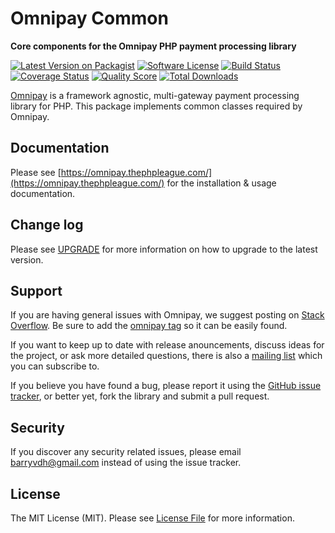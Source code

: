 # Omnipay Common

**Core components for the Omnipay PHP payment processing library**

[![Latest Version on Packagist][ico-version]][link-packagist]
[![Software License][ico-license]](LICENSE.md)
[![Build Status][ico-travis]][link-travis]
[![Coverage Status][ico-scrutinizer]][link-scrutinizer]
[![Quality Score][ico-code-quality]][link-code-quality]
[![Total Downloads][ico-downloads]][link-downloads]

[Omnipay](https://github.com/thephpleague/omnipay) is a framework agnostic, multi-gateway payment
processing library for PHP. This package implements common classes required by Omnipay.

## Documentation

Please see [https://omnipay.thephpleague.com/](https://omnipay.thephpleague.com/) for the installation & usage documentation.

## Change log

Please see [UPGRADE](UPGRADE.md) for more information on how to upgrade to the latest version.

## Support

If you are having general issues with Omnipay, we suggest posting on
[Stack Overflow](https://stackoverflow.com/). Be sure to add the
[omnipay tag](https://stackoverflow.com/questions/tagged/omnipay) so it can be easily found.

If you want to keep up to date with release anouncements, discuss ideas for the project,
or ask more detailed questions, there is also a [mailing list](https://groups.google.com/forum/#!forum/omnipay) which
you can subscribe to.

If you believe you have found a bug, please report it using the [GitHub issue tracker](https://github.com/thephpleague/omnipay-common/issues),
or better yet, fork the library and submit a pull request.


## Security

If you discover any security related issues, please email barryvdh@gmail.com instead of using the issue tracker.


## License

The MIT License (MIT). Please see [License File](LICENSE.md) for more information.

[ico-version]: https://img.shields.io/packagist/v/omnipay/common.svg?style=flat-square
[ico-license]: https://img.shields.io/badge/license-MIT-brightgreen.svg?style=flat-square
[ico-travis]: https://img.shields.io/travis/thephpleague/omnipay-common/master.svg?style=flat-square
[ico-scrutinizer]: https://img.shields.io/scrutinizer/coverage/g/thephpleague/omnipay-common.svg?style=flat-square
[ico-code-quality]: https://img.shields.io/scrutinizer/g/thephpleague/omnipay-common.svg?style=flat-square
[ico-downloads]: https://img.shields.io/packagist/dt/omnipay/common.svg?style=flat-square

[link-packagist]: https://packagist.org/packages/omnipay/common
[link-travis]: https://travis-ci.org/thephpleague/omnipay-common
[link-scrutinizer]: https://scrutinizer-ci.com/g/thephpleague/omnipay-common/code-structure
[link-code-quality]: https://scrutinizer-ci.com/g/thephpleague/omnipay-common
[link-downloads]: https://packagist.org/packages/omnipay/common
[link-contributors]: ../../contributors
